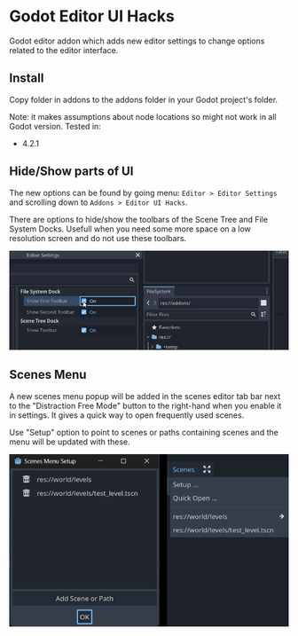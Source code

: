 # Godot Editor UI Hacks

Godot editor addon which adds new editor settings to change options related to the editor interface.

## Install

Copy folder in addons to the addons folder in your Godot project's folder.

Note: it makes assumptions about node locations so might not work in all Godot version. Tested in:
- 4.2.1

## Hide/Show parts of UI

The new options can be found by going menu: `Editor > Editor Settings` and scrolling down to `Addons > Editor UI Hacks`.

There are options to hide/show the toolbars of the Scene Tree and File System Docks. Usefull when you need some more space on a low resolution screen and do not use these toolbars.

![sample](/img/000.gif)

## Scenes Menu

A new scenes menu popup will be added in the scenes editor tab bar next to the "Distraction Free Mode" button to the right-hand when you enable it in settings. It gives a quick way to open frequently used scenes.

Use "Setup" option to point to scenes or paths containing scenes and the menu will be updated with these.

![sample](/img/scenes_menu.png)
